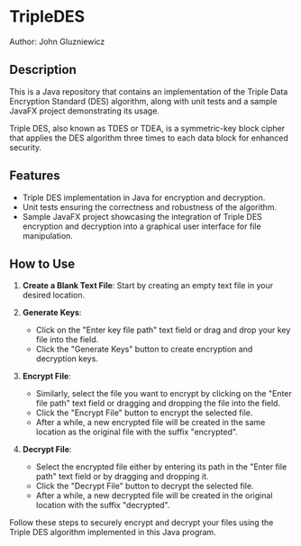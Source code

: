 # TripleDES

Author: John Gluzniewicz

## Description

This is a Java repository that contains an implementation of the Triple Data Encryption Standard (DES) algorithm, along with unit tests and a sample JavaFX project demonstrating its usage.

Triple DES, also known as TDES or TDEA, is a symmetric-key block cipher that applies the DES algorithm three times to each data block for enhanced security.

## Features

- Triple DES implementation in Java for encryption and decryption.
- Unit tests ensuring the correctness and robustness of the algorithm.
- Sample JavaFX project showcasing the integration of Triple DES encryption and decryption into a graphical user interface for file manipulation.

## How to Use

1. **Create a Blank Text File**: Start by creating an empty text file in your desired location.

2. **Generate Keys**:
   - Click on the "Enter key file path" text field or drag and drop your key file into the field.
   - Click the "Generate Keys" button to create encryption and decryption keys.

3. **Encrypt File**:
   - Similarly, select the file you want to encrypt by clicking on the "Enter file path" text field or dragging and dropping the file into the field.
   - Click the "Encrypt File" button to encrypt the selected file.
   - After a while, a new encrypted file will be created in the same location as the original file with the suffix "encrypted".

4. **Decrypt File**:
   - Select the encrypted file either by entering its path in the "Enter file path" text field or by dragging and dropping it.
   - Click the "Decrypt File" button to decrypt the selected file.
   - After a while, a new decrypted file will be created in the original location with the suffix "decrypted".

Follow these steps to securely encrypt and decrypt your files using the Triple DES algorithm implemented in this Java program.
